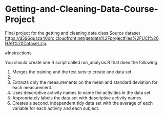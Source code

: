 # Getting-and-Cleaning-Data-Course-Project

Final project for the getting and cleaning data class
Source dataset https://d396qusza40orc.cloudfront.net/getdata%2Fprojectfiles%2FUCI%20HAR%20Dataset.zip.

#Instructions

You should create one R script called run_analysis.R that does the following.
1. Merges the training and the test sets to create one data set.
2. 
2. Extracts only the measurements on the mean and standard deviation for each measurement.
3. Uses descriptive activity names to name the activities in the data set
4. Appropriately labels the data set with descriptive activity names.
5. Creates a second, independent tidy data set with the average of each variable for each activity and each subject.
